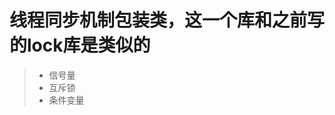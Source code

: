 线程同步机制包装类，这一个库和之前写的lock库是类似的
================================================
> * 信号量
> * 互斥锁
> * 条件变量